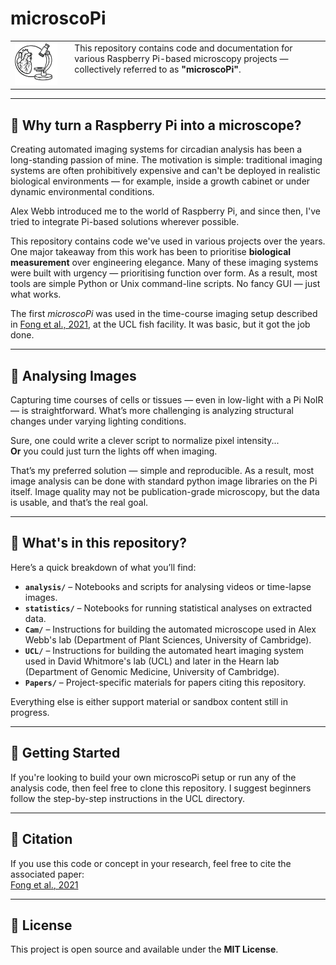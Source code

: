 # microscoPi

<table>
  <tr>
    <td style="vertical-align: top; border: none;">
      <img src="https://raw.githubusercontent.com/comparativechrono/microscoPi/main/images/microscoPI%20v3.png" alt="MicroscoPI" width="200" />
    </td>
    <td style="vertical-align: top; border: none; padding-left: 20px;">
      This repository contains code and documentation for various Raspberry Pi-based microscopy projects — collectively referred to as <strong>"microscoPi"</strong>.
    </td>
  </tr>
</table>

---

## 🧠 Why turn a Raspberry Pi into a microscope?

Creating automated imaging systems for circadian analysis has been a long-standing passion of mine. The motivation is simple: traditional imaging systems are often prohibitively expensive and can't be deployed in realistic biological environments — for example, inside a growth cabinet or under dynamic environmental conditions.

Alex Webb introduced me to the world of Raspberry Pi, and since then, I've tried to integrate Pi-based solutions wherever possible.

This repository contains code we've used in various projects over the years. One major takeaway from this work has been to prioritise **biological measurement** over engineering elegance. Many of these imaging systems were built with urgency — prioritising function over form. As a result, most tools are simple Python or Unix command-line scripts. No fancy GUI — just what works.

The first *microscoPi* was used in the time-course imaging setup described in [Fong et al., 2021](https://pubmed.ncbi.nlm.nih.gov/33689719/), at the UCL fish facility. It was basic, but it got the job done.

---

## 🧪 Analysing Images

Capturing time courses of cells or tissues — even in low-light with a Pi NoIR — is straightforward. What’s more challenging is analyzing structural changes under varying lighting conditions.

Sure, one could write a clever script to normalize pixel intensity...  
**Or** you could just turn the lights off when imaging.

That’s my preferred solution — simple and reproducible. As a result, most image analysis can be done with standard python image libraries on the Pi itself. Image quality may not be publication-grade microscopy, but the data is usable, and that’s the real goal.

---

## 📁 What's in this repository?

Here’s a quick breakdown of what you’ll find:

- **`analysis/`** – Notebooks and scripts for analysing videos or time-lapse images.  
- **`statistics/`** – Notebooks for running statistical analyses on extracted data.  
- **`Cam/`** – Instructions for building the automated microscope used in Alex Webb's lab (Department of Plant Sciences, University of Cambridge).  
- **`UCL/`** – Instructions for building the automated heart imaging system used in David Whitmore's lab (UCL) and later in the Hearn lab (Department of Genomic Medicine, University of Cambridge).  
- **`Papers/`** – Project-specific materials for papers citing this repository.

Everything else is either support material or sandbox content still in progress.

---

## 🚀 Getting Started

If you're looking to build your own microscoPi setup or run any of the analysis code, then feel free to clone this repository. I suggest beginners follow the step-by-step instructions in the UCL directory.

---

## 📄 Citation

If you use this code or concept in your research, feel free to cite the associated paper:  
[Fong et al., 2021](https://pubmed.ncbi.nlm.nih.gov/33689719/)

---
## 📜 License

This project is open source and available under the **MIT License**.

